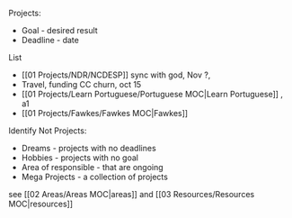 
Projects:
 - Goal - desired result
 - Deadline - date

List
- [[01 Projects/NDR/NCDESP]] sync with god, Nov ?,  
- Travel, funding CC churn, oct 15
- [[01 Projects/Learn Portuguese/Portuguese MOC|Learn Portuguese]] , a1 
- [[01 Projects/Fawkes/Fawkes MOC|Fawkes]]


Identify Not Projects:
 - Dreams - projects with no deadlines
 - Hobbies - projects with no goal
 - Area of responsible  - that are ongoing
 - Mega Projects - a collection of projects

see [[02 Areas/Areas MOC|areas]] and [[03 Resources/Resources MOC|resources]]

